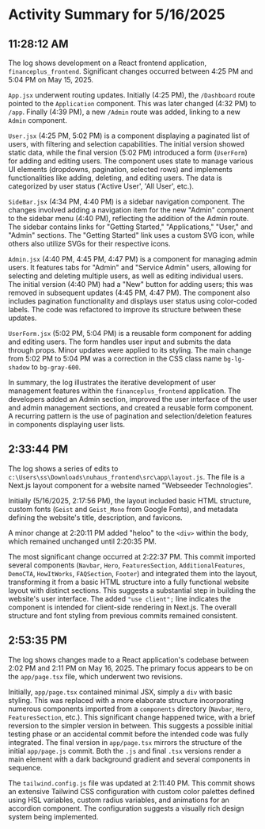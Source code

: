 # Activity Summary for 5/16/2025

## 11:28:12 AM
The log shows development on a React frontend application, `financeplus_frontend`.  Significant changes occurred between 4:25 PM and 5:04 PM on May 15, 2025.

`App.jsx` underwent routing updates. Initially (4:25 PM), the `/Dashboard` route pointed to the `Application` component. This was later changed (4:32 PM) to `/app`.  Finally (4:39 PM), a new `/Admin` route was added, linking to a new `Admin` component.

`User.jsx` (4:25 PM, 5:02 PM)  is a component displaying a paginated list of users, with filtering and selection capabilities.  The initial version showed static data, while the final version (5:02 PM) introduced a form (`UserForm`) for adding and editing users.  The component uses state to manage various UI elements (dropdowns, pagination, selected rows) and implements functionalities like adding, deleting, and editing users.  The data is categorized by user status ('Active User', 'All User', etc.).

`SideBar.jsx` (4:34 PM, 4:40 PM)  is a sidebar navigation component.  The changes involved adding a navigation item for the new "Admin" component to the sidebar menu (4:40 PM), reflecting the addition of the Admin route.  The sidebar contains links for "Getting Started," "Applications," "User," and "Admin" sections. The  "Getting Started" link uses a custom SVG icon, while others also utilize SVGs for their respective icons.


`Admin.jsx` (4:40 PM, 4:45 PM, 4:47 PM) is a component for managing admin users. It features tabs for "Admin" and "Service Admin" users, allowing for selecting and deleting multiple users, as well as editing individual users. The initial version (4:40 PM) had a "New" button for adding users; this was removed in subsequent updates (4:45 PM, 4:47 PM).  The component also includes pagination functionality and displays user status using color-coded labels.  The code was refactored to improve its structure between these updates.


`UserForm.jsx` (5:02 PM, 5:04 PM) is a reusable form component for adding and editing users. The form handles user input and submits the data through props. Minor updates were applied to its styling. The main change from 5:02 PM to 5:04 PM was a correction in the CSS class name `bg-lg-shadow` to `bg-gray-600`.


In summary, the log illustrates the iterative development of user management features within the `financeplus_frontend` application. The developers added an Admin section, improved the user interface of the user and admin management sections, and created a reusable form component.  A recurring pattern is the use of pagination and selection/deletion features in components displaying user lists.


## 2:33:44 PM
The log shows a series of edits to `c:\Users\ss\Downloads\nuhaus_frontend\src\app\layout.js`.  The file is a Next.js layout component for a website named "Webseeder Technologies".

Initially (5/16/2025, 2:17:56 PM), the layout included basic HTML structure, custom fonts (`Geist` and `Geist_Mono` from Google Fonts), and metadata defining the website's title, description, and favicons.

A minor change at 2:20:11 PM added "heloo" to the `<div>` within the body, which remained unchanged until 2:20:35 PM.

The most significant change occurred at 2:22:37 PM.  This commit imported several components (`Navbar`, `Hero`, `FeaturesSection`, `AdditionalFeatures`, `DemoCTA`, `HowItWorks`, `FAQSection`, `Footer`) and integrated them into the layout, transforming it from a basic HTML structure into a fully functional website layout with distinct sections.  This suggests a substantial step in building the website's user interface.  The added `"use client";` line indicates the component is intended for client-side rendering in Next.js.  The overall structure and font styling from previous commits remained consistent.


## 2:53:35 PM
The log shows changes made to a React application's codebase between 2:02 PM and 2:11 PM on May 16, 2025.  The primary focus appears to be on the `app/page.tsx` file, which underwent two revisions.

Initially, `app/page.tsx` contained minimal JSX, simply a `div` with basic styling.  This was replaced with a more elaborate structure incorporating numerous components imported from a `components` directory (`Navbar`, `Hero`, `FeaturesSection`, etc.). This significant change happened twice, with a brief reversion to the simpler version in between.  This suggests a possible initial testing phase or an accidental commit before the intended code was fully integrated. The final version in `app/page.tsx` mirrors the structure of the initial `app/page.js` commit. Both the `.js` and final `.tsx` versions render a main element with a dark background gradient and several components in sequence.

The `tailwind.config.js` file was updated at 2:11:40 PM. This commit shows an extensive Tailwind CSS configuration with custom color palettes defined using HSL variables, custom radius variables, and animations for an accordion component.  The configuration suggests a visually rich design system being implemented.
